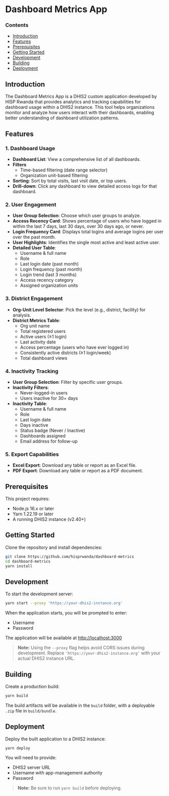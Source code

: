 # Dashboard Metrics App

### Contents

- [Introduction](#introduction)
- [Features](#features)
- [Prerequisites](#prerequisites)
- [Getting Started](#getting-started)
- [Development](#development)
- [Building](#building)
- [Deployment](#deployment)

## Introduction

The Dashboard Metrics App is a DHIS2 custom application developed by HISP Rwanda that provides analytics and tracking capabilities for dashboard usage within a DHIS2 instance. This tool helps organizations monitor and analyze how users interact with their dashboards, enabling better understanding of dashboard utilization patterns.

## Features

### 1. Dashboard Usage

- **Dashboard List**: View a comprehensive list of all dashboards.
- **Filters**
  - Time-based filtering (date range selector)
  - Organization unit-based filtering
- **Sorting**: Sort by total visits, last visit date, or top users.
- **Drill-down**: Click any dashboard to view detailed access logs for that dashboard.

### 2. User Engagement

- **User Group Selection**: Choose which user groups to analyze.
- **Access Recency Card**: Shows percentage of users who have logged in within the last 7 days, last 30 days, over 30 days ago, or never.
- **Login Frequency Card**: Displays total logins and average logins per user over the past month.
- **User Highlights**: Identifies the single most active and least active user.
- **Detailed User Table**:
  - Username & full name
  - Role
  - Last login date (past month)
  - Login frequency (past month)
  - Login trend (last 3 months)
  - Access recency category
  - Assigned organization units

### 3. District Engagement

- **Org-Unit Level Selector**: Pick the level (e.g., district, facility) for analysis.
- **District Metrics Table**:
  - Org unit name
  - Total registered users
  - Active users (≥1 login)
  - Last activity date
  - Access percentage (users who have ever logged in)
  - Consistently active districts (≥1 login/week)
  - Total dashboard views

### 4. Inactivity Tracking

- **User Group Selection**: Filter by specific user groups.
- **Inactivity Filters**:
  - Never-logged-in users
  - Users inactive for 30+ days
- **Inactivity Table**:
  - Username & full name
  - Role
  - Last login date
  - Days inactive
  - Status badge (Never / Inactive)
  - Dashboards assigned
  - Email address for follow-up

### 5. Export Capabilities

- **Excel Export**: Download any table or report as an Excel file.
- **PDF Export**: Download any table or report as a PDF document.

## Prerequisites

This project requires:

- Node.js 16.x or later
- Yarn 1.22.19 or later
- A running DHIS2 instance (v2.40+)

## Getting Started

Clone the repository and install dependencies:

```bash
git clone https://github.com/hisprwanda/dashboard-metrics
cd dashboard-metrics
yarn install
```

## Development

To start the development server:

```bash
yarn start --proxy 'https://your-dhis2-instance.org'
```

When the application starts, you will be prompted to enter:

- Username
- Password

The application will be available at [http://localhost:3000](http://localhost:3000)

> **Note:** Using the `--proxy` flag helps avoid CORS issues during development. Replace `'https://your-dhis2-instance.org'` with your actual DHIS2 instance URL.

## Building

Create a production build:

```bash
yarn build
```

The build artifacts will be available in the `build` folder, with a deployable `.zip` file in `build/bundle`.

## Deployment

Deploy the built application to a DHIS2 instance:

```bash
yarn deploy
```

You will need to provide:

- DHIS2 server URL
- Username with app-management authority
- Password

> **Note:** Be sure to run `yarn build` before deploying.
